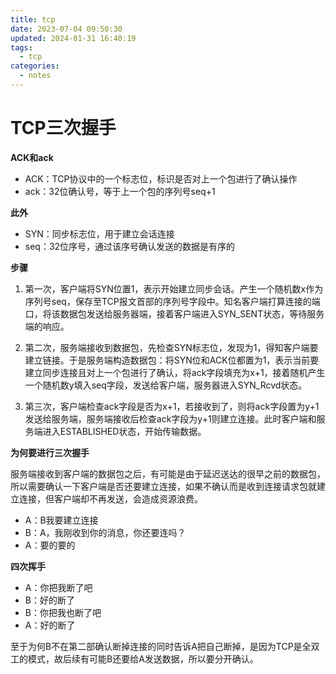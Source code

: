 ```yaml
---
title: tcp
date: 2023-07-04 09:50:30
updated: 2024-01-31 16:40:19
tags:
  - tcp
categories:
  - notes
---
```


# TCP三次握手

**ACK和ack**

- ACK：TCP协议中的一个标志位，标识是否对上一个包进行了确认操作
- ack：32位确认号，等于上一个包的序列号seq+1

**此外**

- SYN：同步标志位，用于建立会话连接
- seq：32位序号，通过该序号确认发送的数据是有序的

**步骤**

1. 第一次，客户端将SYN位置1，表示开始建立同步会话。产生一个随机数x作为序列号seq，保存至TCP报文首部的序列号字段中。知名客户端打算连接的端口，将该数据包发送给服务器端，接着客户端进入SYN_SENT状态，等待服务端的响应。

2. 第二次，服务端接收到数据包，先检查SYN标志位，发现为1，得知客户端要建立链接。于是服务端构造数据包：将SYN位和ACK位都置为1，表示当前要建立同步连接且对上一个包进行了确认，将ack字段填充为x+1，接着随机产生一个随机数y填入seq字段，发送给客户端，服务器进入SYN_Rcvd状态。

3. 第三次，客户端检查ack字段是否为x+1，若接收到了，则将ack字段置为y+1发送给服务端，服务端接收后检查ack字段为y+1则建立连接。此时客户端和服务端进入ESTABLISHED状态，开始传输数据。

**为何要进行三次握手**

服务端接收到客户端的数据包之后，有可能是由于延迟送达的很早之前的数据包，所以需要确认一下客户端是否还要建立连接，如果不确认而是收到连接请求包就建立连接，但客户端却不再发送，会造成资源浪费。

- A：B我要建立连接
- B：A，我刚收到你的消息，你还要连吗？
- A：要的要的

**四次挥手**

- A：你把我断了吧
- B：好的断了
- B：你把我也断了吧
- A：好的断了

至于为何B不在第二部确认断掉连接的同时告诉A把自己断掉，是因为TCP是全双工的模式，故后续有可能B还要给A发送数据，所以要分开确认。